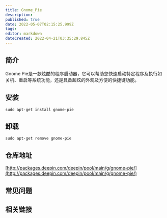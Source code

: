 ```yaml
---
title: Gnome_Pie
description: 
published: true
date: 2022-05-07T02:15:25.999Z
tags: 
editor: markdown
dateCreated: 2022-04-21T03:35:29.845Z
---
```


## 简介

Gnome Pie是一款炫酷的程序启动器，它可以帮助您快速启动特定程序及执行如关机、重启等系统功能，还是具备超炫的外观及方便的快捷键功能。

## 安装

`sudo apt-get install gnome-pie`

## 卸载

`sudo apt-get remove gnome-pie`

## 仓库地址

[http://packages.deepin.com/deepin/pool/main/g/gnome-pie/](http://packages.deepin.com/deepin/pool/main/g/gnome-pie/)


## 常见问题


## 相关链接